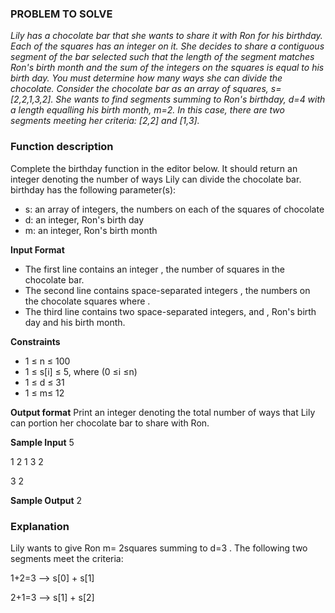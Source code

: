 ### PROBLEM TO SOLVE

*Lily has a chocolate bar that she wants to share it with Ron for his birthday. Each of the squares has an integer on it. She decides to share a contiguous segment of the bar selected such that the length of the segment matches Ron's birth month and the sum of the integers
on the squares is equal to his birth day. You must determine how many ways she can divide the chocolate.
Consider the chocolate bar as an array of squares, s= [2,2,1,3,2]. She wants to find segments summing to Ron's birthday, d=4 with a length equalling his birth month, m=2. In this case, there are two segments meeting her criteria: [2,2] and [1,3].*

### Function description

Complete the birthday function in the editor below. It should return an integer denoting the number of ways Lily can divide the chocolate bar.
birthday has the following parameter(s):
- s: an array of integers, the numbers on each of the squares of chocolate
- d: an integer, Ron's birth day
- m: an integer, Ron's birth month

**Input Format**
- The first line contains an integer , the number of squares in the chocolate bar.
- The second line contains space-separated integers , the numbers on the chocolate squares where .
- The third line contains two space-separated integers, and , Ron's birth day and his birth month.

**Constraints**
- 1 ≤ n ≤ 100 
- 1 ≤ s[i] ≤ 5, where (0 ≤i ≤n)
- 1 ≤ d ≤ 31
- 1 ≤ m≤ 12

**Output format**
Print an integer denoting the total number of ways that Lily can portion her chocolate bar to share with Ron.

**Sample Input**
5

1 2 1 3 2

3 2

**Sample Output** 
2

### Explanation
Lily wants to give Ron m= 2squares summing to d=3 . The following two segments meet the criteria:

1+2=3 --> s[0] + s[1]

2+1=3 --> s[1] + s[2]
